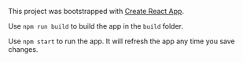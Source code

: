 
This project was bootstrapped with [Create React App](https://github.com/facebook/create-react-app).

Use `npm run build` to build the app in the `build` folder.

Use `npm start` to run the app. It will refresh the app any time you save changes.

